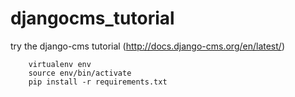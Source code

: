 djangocms_tutorial
==================

try the django-cms tutorial (http://docs.django-cms.org/en/latest/)

        virtualenv env
        source env/bin/activate
        pip install -r requirements.txt


